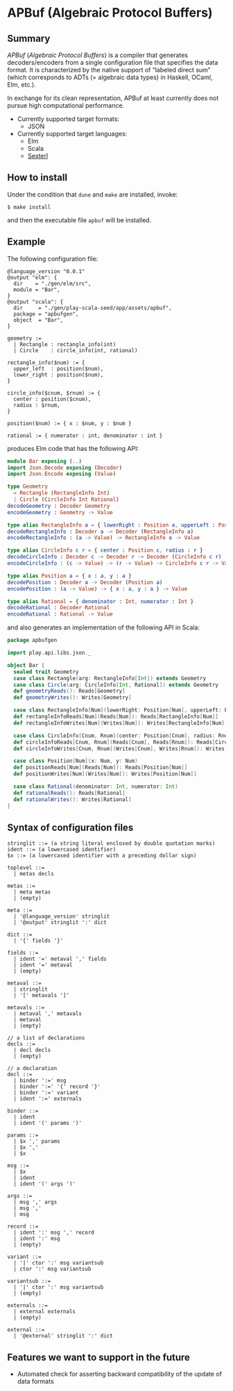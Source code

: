 
# APBuf (Algebraic Protocol Buffers)

## Summary

*APBuf* (*Algebraic Protocol Buffers*) is a compiler that generates decoders/encoders from a single configuration file that specifies the data format. It is characterized by the native support of “labeled direct sum” (which corresponds to ADTs (= algebraic data types) in Haskell, OCaml, Elm, etc.).

In exchange for its clean representation, APBuf at least currently does not pursue high computational performance.

* Currently supported target formats:
  - JSON
* Currently supported target languages:
  - Elm
  - Scala
  - [Sesterl](https://github.com/gfngfn/Sesterl)


## How to install

Under the condition that `dune` and `make` are installed, invoke:

```console
$ make install
```

and then the executable file `apbuf` will be installed.


## Example

The following configuration file:

```
@language_version "0.0.1"
@output "elm": {
  dir    = "./gen/elm/src",
  module = "Bar",
}
@output "scala": {
  dir     = "./gen/play-scala-seed/app/assets/apbuf",
  package = "apbufgen",
  object  = "Bar",
}

geometry :=
  | Rectangle : rectangle_info(int)
  | Circle    : circle_info(int, rational)

rectangle_info($num) := {
  upper_left  : position($num),
  lower_right : position($num),
}

circle_info($cnum, $rnum) := {
  center : position($cnum),
  radius : $rnum,
}

position($num) := { x : $num, y : $num }

rational := { numerator : int, denominator : int }
```

produces Elm code that has the following API:

```elm
module Bar exposing (..)
import Json.Decode exposing (Decoder)
import Json.Encode exposing (Value)

type Geometry
  = Rectangle (RectangleInfo Int)
  | Circle (CircleInfo Int Rational)
decodeGeometry : Decoder Geometry
encodeGeometry : Geometry -> Value

type alias RectangleInfo a = { lowerRight : Position a, upperLeft : Position a }
decodeRectangleInfo : Decoder a -> Decoder (RectangleInfo a)
encodeRectangleInfo : (a -> Value) -> RectangleInfo a -> Value

type alias CircleInfo c r = { center : Position c, radius : r }
decodeCircleInfo : Decoder c -> Decoder r -> Decoder (CircleInfo c r)
encodeCircleInfo : (c -> Value) -> (r -> Value) -> CircleInfo c r -> Value

type alias Position a = { x : a, y : a }
decodePosition : Decoder a -> Decoder (Position a)
encodePosition : (a -> Value) -> { x : a, y : a } -> Value

type alias Rational = { denominator : Int, numerator : Int }
decodeRational : Decoder Rational
encodeRational : Rational -> Value
```

and also generates an implementation of the following API in Scala:

```scala
package apbufgen

import play.api.libs.json._

object Bar {
  sealed trait Geometry
  case class Rectangle(arg: RectangleInfo[Int]) extends Geometry
  case class Circle(arg: CircleInfo[Int, Rational]) extends Geometry
  def geometryReads(): Reads[Geometry]
  def geometryWrites(): Writes[Geometry]

  case class RectangleInfo[Num](lowerRight: Position[Num], upperLeft: Position[Num])
  def rectangleInfoReads[Num](Reads[Num]): Reads[RectangleInfo[Num]]
  def rectangleInfoWrites[Num](Writes[Num]): Writes[RectangleInfo[Num]]

  case class CircleInfo[Cnum, Rnum](center: Position[Cnum], radius: Rnum)
  def circleInfoReads[Cnum, Rnum](Reads[Cnum], Reads[Rnum]): Reads[CircleInfo[Cnum, Rnum]]
  def circleInfoWrites[Cnum, Rnum](Writes[Cnum], Writes[Rnum]): Writes[CircleInfo[Cnum, Rnum]]

  case class Position[Num](x: Num, y: Num)
  def positionReads[Num](Reads[Num]): Reads[Position[Num]]
  def positionWrites[Num](Writes[Num]): Writes[Position[Num]]

  case class Rational(denominator: Int, numerator: Int)
  def rationalReads(): Reads[Rational]
  def rationalWrites(): Writes[Rational]
}
```


## Syntax of configuration files

```
stringlit ::= (a string literal enclosed by double quotation marks)
ident ::= (a lowercased identifier)
$x ::= (a lowercased identifier with a preceding dollar sign)

toplevel ::=
  | metas decls

metas ::=
  | meta metas
  | (empty)

meta ::=
  | '@language_version' stringlit
  | '@output' stringlit ':' dict

dict ::=
  | '{' fields '}'

fields ::=
  | ident '=' metaval ',' fields
  | ident '=' metaval
  | (empty)

metaval ::=
  | stringlit
  | '[' metavals ']'

metavals ::=
  | metaval ',' metavals
  | metaval
  | (empty)

// a list of declarations
decls ::=
  | decl decls
  | (empty)

// a declaration
decl ::=
  | binder ':=' msg
  | binder ':=' '{' record '}'
  | binder ':=' variant
  | ident ':=' externals

binder ::=
  | ident
  | ident '(' params ')'

params ::=
  | $x ',' params
  | $x ','
  | $x

msg ::=
  | $x
  | ident
  | ident '(' args ')'

args ::=
  | msg ',' args
  | msg ','
  | msg

record ::=
  | ident ':' msg ',' record
  | ident ':' msg
  | (empty)

variant ::=
  | '|' ctor ':' msg variantsub
  | ctor ':' msg variantsub

variantsub ::=
  | '|' ctor ':' msg variantsub
  | (empty)

externals ::=
  | external externals
  | (empty)

external ::=
  | '@external' stringlit ':' dict
```


## Features we want to support in the future

* Automated check for asserting backward compatibility of the update of data formats
